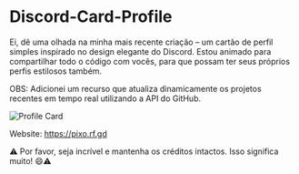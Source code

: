 # Discord-Card-Profile
Ei, dê uma olhada na minha mais recente criação – um cartão de perfil simples inspirado no design elegante do Discord. Estou animado para compartilhar todo o código com vocês, para que possam ter seus próprios perfis estilosos também.

OBS: Adicionei um recurso que atualiza dinamicamente os projetos recentes em tempo real utilizando a API do GitHub.

![Profile Card](https://github.com/PixoPjl/Discord-Card-Profile/assets/131977643/ce0af7f6-0ff0-406b-bfb0-a4fcfc1ef1ba)

Website: https://pixo.rf.gd

⚠️ Por favor, seja incrível e mantenha os créditos intactos. Isso significa muito! 😄⚠️
